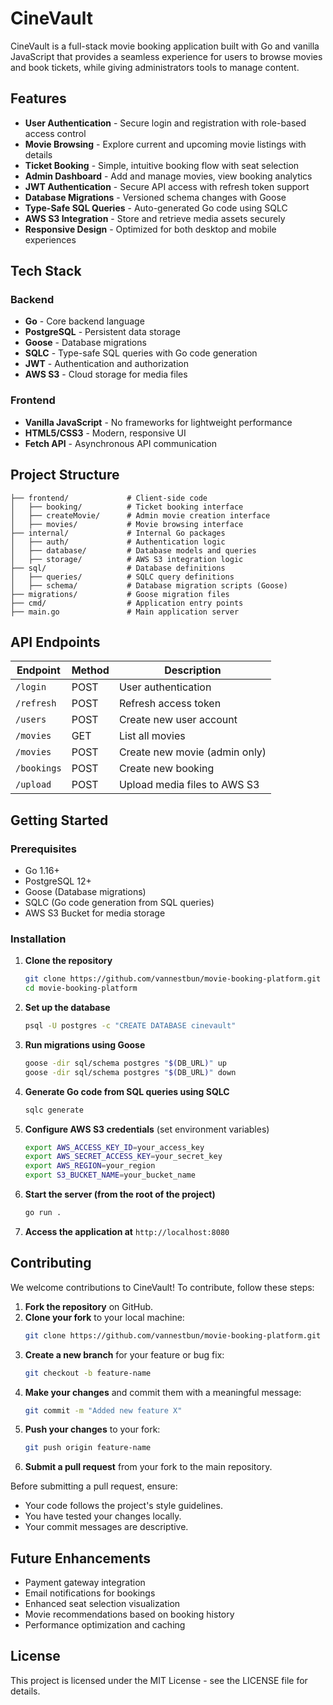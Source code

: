 # CineVault

CineVault is a full-stack movie booking application built with Go and vanilla JavaScript that provides a seamless experience for users to browse movies and book tickets, while giving administrators tools to manage content.

## Features

- **User Authentication** - Secure login and registration with role-based access control
- **Movie Browsing** - Explore current and upcoming movie listings with details
- **Ticket Booking** - Simple, intuitive booking flow with seat selection
- **Admin Dashboard** - Add and manage movies, view booking analytics
- **JWT Authentication** - Secure API access with refresh token support
- **Database Migrations** - Versioned schema changes with Goose
- **Type-Safe SQL Queries** - Auto-generated Go code using SQLC
- **AWS S3 Integration** - Store and retrieve media assets securely
- **Responsive Design** - Optimized for both desktop and mobile experiences

## Tech Stack

### Backend
- **Go** - Core backend language
- **PostgreSQL** - Persistent data storage
- **Goose** - Database migrations
- **SQLC** - Type-safe SQL queries with Go code generation
- **JWT** - Authentication and authorization
- **AWS S3** - Cloud storage for media files

### Frontend
- **Vanilla JavaScript** - No frameworks for lightweight performance
- **HTML5/CSS3** - Modern, responsive UI
- **Fetch API** - Asynchronous API communication

## Project Structure

```
├── frontend/             # Client-side code
│   ├── booking/          # Ticket booking interface
│   ├── createMovie/      # Admin movie creation interface
│   ├── movies/           # Movie browsing interface
├── internal/             # Internal Go packages
│   ├── auth/             # Authentication logic
│   ├── database/         # Database models and queries
│   ├── storage/          # AWS S3 integration logic
├── sql/                  # Database definitions
│   ├── queries/          # SQLC query definitions
│   ├── schema/           # Database migration scripts (Goose)
├── migrations/           # Goose migration files
├── cmd/                  # Application entry points
├── main.go               # Main application server
```

## API Endpoints

| Endpoint      | Method | Description |
|--------------|--------|-------------|
| `/login`     | POST   | User authentication |
| `/refresh`   | POST   | Refresh access token |
| `/users`     | POST   | Create new user account |
| `/movies`    | GET    | List all movies |
| `/movies`    | POST   | Create new movie (admin only) |
| `/bookings`  | POST   | Create new booking |
| `/upload`    | POST   | Upload media files to AWS S3 |

## Getting Started

### Prerequisites
- Go 1.16+
- PostgreSQL 12+
- Goose (Database migrations)
- SQLC (Go code generation from SQL queries)
- AWS S3 Bucket for media storage

### Installation

1. **Clone the repository**
   ```sh
   git clone https://github.com/vannestbun/movie-booking-platform.git
   cd movie-booking-platform
   ```

2. **Set up the database**
   ```sh
   psql -U postgres -c "CREATE DATABASE cinevault"
   ```

3. **Run migrations using Goose**
   ```sh
   goose -dir sql/schema postgres "$(DB_URL)" up
   goose -dir sql/schema postgres "$(DB_URL)" down
   ```

4. **Generate Go code from SQL queries using SQLC**
   ```sh
   sqlc generate
   ```

5. **Configure AWS S3 credentials** (set environment variables)
   ```sh
   export AWS_ACCESS_KEY_ID=your_access_key
   export AWS_SECRET_ACCESS_KEY=your_secret_key
   export AWS_REGION=your_region
   export S3_BUCKET_NAME=your_bucket_name
   ```

6. **Start the server (from the root of the project)**
   ```sh
   go run .
   ```

7. **Access the application at** `http://localhost:8080`

## Contributing

We welcome contributions to CineVault! To contribute, follow these steps:

1. **Fork the repository** on GitHub.
2. **Clone your fork** to your local machine:
   ```sh
   git clone https://github.com/vannestbun/movie-booking-platform.git
   ```
3. **Create a new branch** for your feature or bug fix:
   ```sh
   git checkout -b feature-name
   ```
4. **Make your changes** and commit them with a meaningful message:
   ```sh
   git commit -m "Added new feature X"
   ```
5. **Push your changes** to your fork:
   ```sh
   git push origin feature-name
   ```
6. **Submit a pull request** from your fork to the main repository.

Before submitting a pull request, ensure:
- Your code follows the project's style guidelines.
- You have tested your changes locally.
- Your commit messages are descriptive.

## Future Enhancements

- Payment gateway integration
- Email notifications for bookings
- Enhanced seat selection visualization
- Movie recommendations based on booking history
- Performance optimization and caching

## License

This project is licensed under the MIT License - see the LICENSE file for details.

